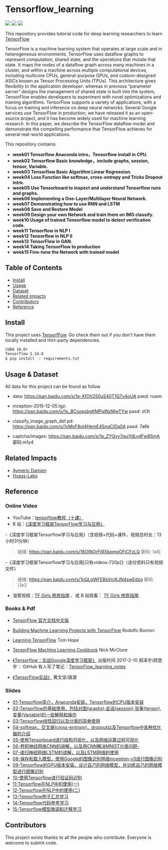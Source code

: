 # Tensorflow_learning

[![](https://img.shields.io/badge/version-1.0.0-brightgreen.svg)](https://github.com/bruce1408/Pytorch_learning)
![](https://img.shields.io/badge/platform-TensorFlow-brightgreen.svg)
![](https://img.shields.io/badge/python-3.7-blue.svg)


This repository provides tutorial code for deep learning researchers to learn [TensorFlow](https://www.tensorflow.org/)

TensorFlow is a machine learning system that operates at large scale and in heterogeneous environments.
TensorFlow uses dataflow graphs to represent computation, shared state, and the operations that mutate that state.
It maps the nodes of a dataflow graph across many machines in a cluster, and within a machine across multiple
computational devices, including multicore CPUs, general-purpose GPUs, and custom-designed ASICs known as Tensor
Processing Units (TPUs). This architecture gives flexibility to the application developer: whereas in previous “parameter server” designs the management of shared state is built into the system, TensorFlow enables
developers to experiment with novel optimizations and training algorithms. TensorFlow supports a variety of applications, with a focus on training and inference on deep neural networks. Several Google services use TensorFlow in production, we have released it as an open-source project, and it has become widely used for machine learning research. In this paper, we describe the TensorFlow dataflow model and demonstrate the compelling performance that TensorFlow achieves for several real-world applications.

This repository contains:

- **week01 Tensorflow Anaconda intro，Tensorflow install in CPU.**
- **week02 Tensorflow Basic knowledge，include graphs, session, tensor, Variable.**
- **week03 Tensorflow Basic Algorithm Linear Regreesion.**
- **week04 Loss Function like softmax, cross-entropy and  Tricks Dropout intro.**
- **week05 Use Tensorboard to inspect and understand Tensorflow runs and graphs.**
- **week06 Implementing a One-Layer/Multilayer Neural Network.**
- **week07 Demonstrating how to use RNN and LSTM**
- **week08 Save and Restore Model**
- **week09 Design your own Network and train them on IMG classify.**
- **week10 Usage of trained Tensorflow model to detect verification code.**
- **week11 Tensorflow in NLP I**
- **week12 Tensorflow in NLP II**
- **week13 TensorFlow in GAN.**
- **week14 Taking TensorFlow to production**
- **week15 Fine-tune the Network with trained model**

## Table of Contents

- [Install](#install)
- [Usage](#usage&dataset)
- [Dataset](#usage&dataset)
- [Related impacts](#Relatedimpacts)
- [Contributors](#Contributors)
- [Reference](#Reference)

## Install

This project uses [TensorfFow](https://tensorflow.org/). Go check them out if you don't have them locally installed and thirt-party dependencies.

```sh
CUDA 10.0+
Tensorflow 1.14.0
$ pip install -r requirements.txt
```

## Usage & Dataset

All data for this project can be found as follow

- data: <https://pan.baidu.com/s/1e-XfOV250uS40T1Q7v4oUA>  pasd: ruwm

- inception-2015-12-05.tgz: <https://pan.baidu.com/s/1o_BCsopsbgKMPqlNzMwTYw>  pasd: zt3t
- classify_image_graph_def.pd: <https://pan.baidu.com/s/1yMoF8ol4HemE4SnqCIDa0A>  pasd: 7a6k
- captcha/images: <https://pan.baidu.com/s/1p_ZYQyv7quiYdLydFw8SmA>  密码:m1y4

## Related Impacts

- [Aymeric Damien](https://github.com/aymericdamien)
- [Hvass-Labs](https://github.com/Hvass-Labs)



## Reference

### Online Video

- YouTube：[tensorflow教程（十课）](https://www.youtube.com/watch?v=eAtGqz8ytOI&list=PLjSwXXbVlK6IHzhLOMpwHHLjYmINRstrk&index=2&t=0s)
- B 站：[《深度学习框架TensorFlow学习与应用》](https://www.bilibili.com/video/av20542427/)

-《深度学习框架Tensorflow学习与应用》（含视频+代码+课件，视频总时长：13小时31分钟）

> 链接: <https://pan.baidu.com/s/16OINOrFiRXbqmqOFjCFzLQ> 密码: 1a8j

-《深度学习框架Tensorflow学习与应用[只有videos-720p]》（该份资料只有视频文件）

> 链接: <https://pan.baidu.com/s/1oQLgWFEBsVrcKJN4swEdzg> 密码: i3e2

- 油管视频：[TF Girls 修炼指南](https://www.youtube.com/watch?v=TrWqRMJZU8A&list=PLwY2GJhAPWRcZxxVFpNhhfivuW0kX15yG&index=2) 、或 B 站观看： [TF Girls 修炼指南](https://space.bilibili.com/16696495/#/channel/detail?cid=1588)


### Books & Pdf

- [TensorFlow 官方文档中文版](http://www.tensorfly.cn/tfdoc/get_started/introduction.html)
- [Building Machine Learning Projects with TensorFlow](https://www.amazon.com/Building-Machine-Learning-Projects-TensorFlow/dp/1786466589) Rodolfo Bonnin:

- [Learning TensorFlow](https://www.amazon.com/Learning-TensorFlow-Guide-Building-Systems/dp/1491978511) Tom Hope

- [TensorFlow Maching Learning Cookbook](https://www.amazon.com/TensorFlow-Machine-Learning-Cookbook-intelligent/dp/1789131685) Nick McClure:
- [《Tensorflow：实战Google深度学习框架》](https://book.douban.com/subject/26976457/) 出版时间 2017-2-10 郑泽宇/顾思宇：
GitHub 有人写了笔记：[TensorFlow_learning_notes](https://github.com/cookeem/TensorFlow_learning_notes)
- [《TensorFlow实战》](https://book.douban.com/subject/26974266/) 黄文坚/唐源

### Slides

- [01-Tensorflow简介，Anaconda安装，Tensorflow的CPU版本安装](/week01/01-Tensorflow简介，Anaconda安装，Tensorflow的CPU版本安装.md)
- [02-Tensorflow的基础使用，包括对图(graphs),会话(session),张量(tensor),变量(Variable)的一些解释和操作](/week02/02-Tensorflow的基础使用，包括对图\(graphs\),会话\(session\),张量\(tensor\),变量\(Variable\)的一些解释和操作.md)
- [03-Tensorflow线性回归以及分类的简单使用](/week03/03-Tensorflow线性回归以及分类的简单使用.md)
- [04-softmax，交叉熵(cross-entropy)，dropout以及Tensorflow中各种优化器的介绍](/week04/04-softmax，交叉熵\(cross-entropy\)，dropout以及Tensorflow中各种优化器的介绍.md)
- [05-使用Tensorboard进行结构可视化，以及网络运算过程可视化](/week05/05-使用Tensorboard进行结构可视化，以及网络运算过程可视化.md)
- [06-卷积神经网络CNN的讲解，以及用CNN解决MNIST分类问题-](/week06/06-卷积神经网络CNN的讲解，以及用CNN解决MNIST分类问题.md)
- [07-递归神经网络LSTM的讲解，以及LSTM网络的使用](/week07/07-递归神经网络LSTM的讲解，以及LSTM网络的使用.md)
- [08-保存和载入模型，使用Google的图像识别网络inception-v3进行图像识别](/week08/08-保存和载入模型，使用Google的图像识别网络inception-v3进行图像识别.md)
- [09-Tensorflow的GPU版本安装。设计自己的网络模型，并训练自己的网络模型进行图像识别](/week09/09-Tensorflow的GPU版本安装。设计自己的网络模型，并训练自己的网络模型进行图像识别.md)
- [10-使用Tensorflow进行验证码识别](/week10/10-使用Tensorflow进行验证码识别.md)
- [11-Tensorflow在NLP中的使用(一)](/week11/11-Tensorflow在NLP中的使用\(一\).md)
- [12-Tensorflow在NLP中的使用(二)](/week12/12-Tensorflow在NLP中的使用\(二\).md)
- [13-Tensorflow例子汇总学习](/week13/contributing.md)
- [14-Tensorflow代码参考学习](/week14/README.md)
- [15-Tensorflow模型微调和迁移学习](/week15)

## Contributors

This project exists thanks to all the people who contribute.
Everyone is welcome to submit code.
